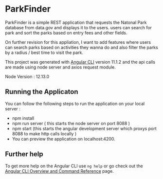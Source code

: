 # ParkFinder

ParkFinder is a simple REST application that requests the Natonal Park database from data.gov and displays it to the users. users can search for park and sort the parks based on entry fees and other fields.

On further revision for this appliation, I want to add features where users can search parks based on activities they wanna do and also filter the parks by a radius / best time to visit the park.

This project was generated with [Angular CLI](https://github.com/angular/angular-cli) version 11.1.2 and the api calls are made using node server and axios request module.

Node Version : 12.13.0

## Running the Applicaton

You can follow the following steps to run the application on your local server :
  * npm install 
  * npm run server ( this starts the node server on port 8088 )
  * npm start (this starts the angular development server which proxys port 8088 to make http calls locally )
  * You can preview the application on localhost:4200.
  

## Further help

To get more help on the Angular CLI use `ng help` or go check out the [Angular CLI Overview and Command Reference](https://angular.io/cli) page.
